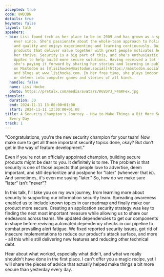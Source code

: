 ```yaml
---
accepted: true
code: 8WD3DN
details: true
keynote: false
layout: talk
speakers:
- bio: Lisi found tech as her place to be in 2009 and has grown as a specialized generalist
    ever since. She's passionate about the whole-team approach to holistic testing
    and quality and enjoys experimenting and learning continuously. Building great
    products that deliver value together with great people motivates her and lets
    her thrive. Security is a big part of this, and she's enthusiastic about all things
    AppSec to help build more secure solutions. Having received a lot from communities,
    she's paying it forward by sharing her stories and learning in public. She posts
    on Mastodon as [@lisihocke@mastodon.social](https://mastodon.social/@lisihocke)
    and blogs at www.lisihocke.com. In her free time, she plays indoor volleyball
    or delves into computer games and stories of all kinds.
  handle: false
  name: Lisi Hocke
  photo: https://pretalx.com/media/avatars/RGVDYJ_F4mRFex.jpg
timeslot:
  duration: 30
  end: 2024-11-11 13:00:00+01:00
  start: 2024-11-11 12:30:00+01:00
title: A Security Champion's Journey - How to Make Things a Bit More Secure than Yesterday
  Every Day
track: 1
---
```


"Congratulations, you're the new security champion for your team! Now make sure to get all these important security topics done, okay? But don't get in the way of feature development."

Even if you're not an officially appointed champion, building secure products might be dear to you.
It definitely is to me.
The problem is that security is one of those aspects that people love to advertise, deem important, and still deprioritize and postpone for "later" (whenever that is).
And sometimes, it's even me saying "later." So, how do we make sure "later" isn't "never"?

In this talk, I'll take you on my own journey, from learning more about security to supporting our information security team.
Spreading awareness enabled us to include known topics in our roadmap and finally make our product more secure.
Creating an application security strategy was key to finding the next most important measure while allowing us to share our endeavors across teams.
We updated dependencies to get our components in shape before reviving automated dependency checks in our pipeline to combat prevailing alert fatigue.
We fixed reported security issues, got rid of insecure implementations to reduce our product's attack surface, and more - all this while still delivering new features and reducing other technical debt.

Hear about what worked, especially what didn't, and what we really shouldn't have done in the first place.
I can't offer you a magic recipe, yet I will share the pieces of advice that actually helped make things a bit more secure than yesterday every day.